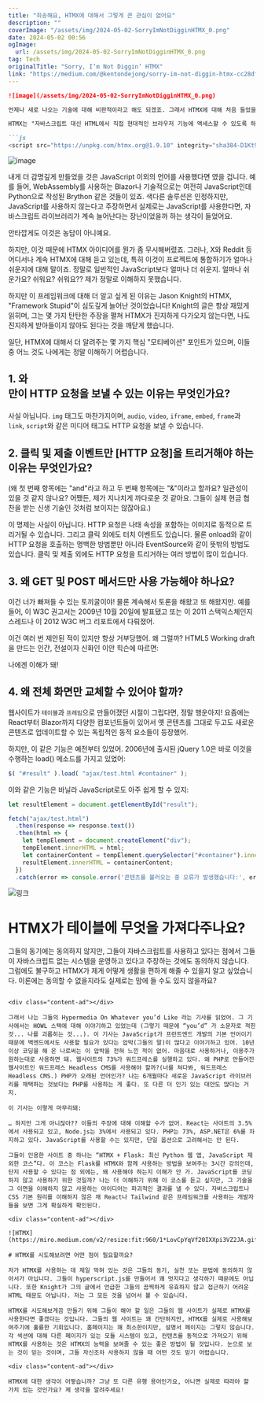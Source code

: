 ```yaml
---
title: "죄송해요, HTMX에 대해서 그렇게 큰 관심이 없어요"
description: ""
coverImage: "/assets/img/2024-05-02-SorryImNotDigginHTMX_0.png"
date: 2024-05-02 00:56
ogImage: 
  url: /assets/img/2024-05-02-SorryImNotDigginHTMX_0.png
tag: Tech
originalTitle: "Sorry, I’m Not Diggin’ HTMX"
link: "https://medium.com/@kentondejong/sorry-im-not-diggin-htmx-cc28df862910"
---
```



```markdown
![image](/assets/img/2024-05-02-SorryImNotDigginHTMX_0.png)

언제나 새로 나오는 기술에 대해 비판적이라고 해도 되겠죠. 그래서 HTMX에 대해 처음 들었을 때부터 팬이 아니었어요.

HTMX는 "자바스크립트 대신 HTML에서 직접 현대적인 브라우저 기능에 액세스할 수 있도록 하는 라이브러리"라고 설명되어 있는데, HTMX를 사용하는 첫 번째 단계는 자바스크립트 라이브러리를 포함해야 한다는 거잖아요:

```js
<script src="https://unpkg.com/htmx.org@1.9.10" integrity="sha384-D1Kt99CQMDuVetoL1lrYwg5t+9QdHe7NLX/SoJYkXDFfX37iInKRy5xLSi8nO7UC" crossorigin="anonymous"></script>
```

<div class="content-ad"></div>

![image](https://miro.medium.com/v2/resize:fit:960/1*Z6JScodi-nf6CEtuSxaBmw.gif)

내게 더 감명깊게 만들었을 것은 JavaScript 이외의 언어를 사용했다면 였을 겁니다. 예를 들어, WebAssembly를 사용하는 Blazor나 기술적으로는 여전히 JavaScript인데 Python으로 작성된 Brython 같은 것들이 있죠. 색다른 솔루션은 인정하지만, JavaScript를 사용하지 않는다고 주장하면서 실제로는 JavaScript를 사용한다면, 자바스크립트 라이브러리가 계속 늘어난다는 장난이었을까 하는 생각이 들었어요.

안타깝게도 이것은 농담이 아니예요.

하지만, 이것 때문에 HTMX 아이디어를 뭔가 좀 무시해버렸죠. 그러나, X와 Reddit 등 어디서나 계속 HTMX에 대해 듣고 있는데, 특히 이것이 프로젝트에 통합하기가 얼마나 쉬운지에 대해 말이죠. 정말로 일반적인 JavaScript보다 얼마나 더 쉬운지. 얼마나 쉬운가요? 쉬워요? 쉬워요?? 제가 정말로 이해하지 못했습니다.

<div class="content-ad"></div>

하지만 이 프레임워크에 대해 더 알고 싶게 된 이유는 Jason Knight의 HTMX, "Framework Stupid"이 심도깊게 늘어난 것이었습니다! Knight의 글은 항상 재밌게 읽히며, 그는 몇 가지 탄탄한 주장을 펼쳐 HTMX가 진지하게 다가오지 않는다면, 나도 진지하게 받아들이지 않아도 된다는 것을 깨닫게 했습니다.

일단, HTMX에 대해서 더 알려주는 몇 가지 핵심 "모티베이션" 포인트가 있으며, 이들 중 어느 것도 나에게는 정말 이해하기 어렵습니다.

## 1. <a>와 <form>만이 HTTP 요청을 보낼 수 있는 이유는 무엇인가요?

사실 아닙니다. `img` 태그도 마찬가지이며, `audio`, `video`, `iframe`, `embed`, `frame`과 `link`, `script`와 같은 미디어 태그도 HTTP 요청을 보낼 수 있습니다.

<div class="content-ad"></div>

## 2. 클릭 및 제출 이벤트만 [HTTP 요청]을 트리거해야 하는 이유는 무엇인가요?

(왜 첫 번째 항목에는 "and"라고 하고 두 번째 항목에는 "&"이라고 할까요? 일관성이 있을 것 같지 않나요? 어쨌든, 제가 지나치게 까다로운 것 같아요. 그들이 실제 현금 협찬을 받는 신생 기술인 것처럼 보이지는 않잖아요.)

이 명제는 사실이 아닙니다. HTTP 요청은 나태 속성을 포함하는 이미지로 동적으로 트리거될 수 있습니다. 그리고 클릭 외에도 터치 이벤트도 있습니다. 물론 onload와 같이 HTTP 요청을 호출하는 명백한 방법뿐만 아니라 EventSource와 같이 뜻밖의 방법도 있습니다. 클릭 및 제출 외에도 HTTP 요청을 트리거하는 여러 방법이 많이 있습니다.

## 3. 왜 GET 및 POST 메서드만 사용 가능해야 하나요?

<div class="content-ad"></div>

이건 너가 빠져들 수 있는 토끼굴이야! 물론 계속해서 토론을 해왔고 또 해왔지만. 예를 들어, 이 W3C 권고서는 2009년 10월 20일에 발표됐고 또는 이 2011 스택익스체인지 스레드나 이 2012 W3C 버그 리포트에서 다뤄졌어.

이건 여러 번 제안된 적이 있지만 항상 거부당했어. 왜 그럴까? HTML5 Working draft을 만드는 인간, 전설이자 신화인 이안 힉슨에 따르면:

나에겐 이해가 돼!

## 4. 왜 전체 화면만 교체할 수 있어야 할까?

<div class="content-ad"></div>

웹사이트가 `테이블`과 `프레임`으로 만들어졌던 시절이 그립다면, 정말 행운아지! 요즘에는 React부터 Blazor까지 다양한 컴포넌트들이 있어서 옛 콘텐츠를 그대로 두고도 새로운 콘텐츠로 업데이트할 수 있는 독립적인 동적 요소들이 등장했어.

하지만, 이 같은 기능은 예전부터 있었어. 2006년에 출시된 jQuery 1.0은 바로 이것을 수행하는 load() 메소드를 가지고 있었어:

```js
$( "#result" ).load( "ajax/test.html #container" );
```

이와 같은 기능은 바닐라 JavaScript로도 아주 쉽게 할 수 있지:

<div class="content-ad"></div>

```js
let resultElement = document.getElementById("result");

fetch("ajax/test.html")
  .then(response => response.text())
  .then(html => {
    let tempElement = document.createElement("div");
    tempElement.innerHTML = html;
    let containerContent = tempElement.querySelector("#container").innerHTML;
    resultElement.innerHTML = containerContent;
  })
  .catch(error => console.error('콘텐츠를 불러오는 중 오류가 발생했습니다:', error));
```

![링크](https://miro.medium.com/v2/resize:fit:960/1*5bwk8lXsMpJK7xyn-LJ1-A.gif)

# HTMX가 테이블에 무엇을 가져다주나요?

그들의 동기에는 동의하지 않지만, 그들이 자바스크립트를 사용하고 있다는 점에서 그들이 자바스크립트 없는 시스템을 운영하고 있다고 주장하는 것에도 동의하지 않습니다. 그럼에도 불구하고 HTMX가 제게 어떻게 생활을 편하게 해줄 수 있을지 알고 싶었습니다. 이론에는 동의할 수 없을지라도 실제로는 맘에 들 수도 있지 않을까요?
```  

<div class="content-ad"></div>

그래서 나는 그들의 Hypermedia On Whatever you’d Like 라는 기사를 읽었어. 그 기사에서는 HOWL 스택에 대해 이야기하고 있었는데 (그렇기 때문에 “you’d” 가 소문자로 적힌 것... 나를 괴롭히는 것...). 이 기사는 JavaScript가 프런트엔드 개발의 기본 언어이기 때문에 백엔드에서도 사용할 필요가 있다는 압박(그들의 말)이 많다고 이야기하고 있어. 10년 이상 코딩을 해 온 나로써는 이 압박을 전혀 느낀 적이 없어. 마음대로 사용하거나, 이용주가 원하는대로 사용하면 돼. 웹사이트의 73%가 워드프레스를 실행하고 있다. 왜 PHP로 만들어진 웹사이트인 워드프레스 Headless CMS를 사용해야 할까?(너를 쳐다봐, 워드프레스 Headless CMS.) PHP가 오래된 언어인가? 나는 6개월마다 새로운 JavaScript 라이브러리를 채택하는 것보다는 PHP를 사용하는 게 좋다. 또 다른 더 인기 있는 대안도 많다는 거지.

이 기사는 이렇게 마무리돼:

… 하지만 그게 아니잖아?? 이들의 주장에 대해 이해할 수가 없어. React는 사이트의 3.5%에서 사용되고 있고, Node.js는 3%에서 사용되고 있다. PHP는 73%, ASP.NET은 6%를 차지하고 있다. JavaScript를 사용할 수는 있지만, 단일 옵션으로 고려해서는 안 된다.

그들이 인용한 사이트 중 하나는 “HTMX + Flask: 최신 Python 웹 앱, JavaScript 제외한 코스”다. 이 코스는 Flask를 HTMX와 함께 사용하는 방법을 보여주는 3시간 강의인데, 단지 사용할 수 있다는 점 외에는, 왜 사용해야 하는지 이해가 안 가. JavaScript를 코딩하지 않고 사용하기 위한 것일까? 나는 더 이해하기 위해 이 코스를 듣고 싶지만, 그 기술을 그 이면을 이해하지 않고 사용하는 아이디어는 파괴적인 결과를 낼 수 있다. 자바스크립트나 CSS 기본 원리를 이해하지 않은 채 React나 Tailwind 같은 프레임워크를 사용하는 개발자들을 보면 그게 확실하게 확인된다.

<div class="content-ad"></div>

![HTMX](https://miro.medium.com/v2/resize:fit:960/1*LovCpYqVf20IXXpi3VZ2JA.gif)

# HTMX를 시도해보려면 어떤 점이 필요할까요?

저가 HTMX를 사용하는 데 제일 막혀 있는 것은 그들의 동기, 실천 또는 문법에 동의하지 않아서가 아닙니다. 그들이 hyperscript.js를 만들어서 꽤 멋지다고 생각하기 때문에도 아닙니다. 또한 Knight가 그의 글에서 언급한 그들의 끔찍하게 유효하지 않고 접근하기 어려운 HTML 때문도 아닙니다. 저는 그 모든 것을 넘어서 볼 수 있습니다.

HTMX를 시도해보게끔 만들기 위해 그들이 해야 할 일은 그들의 웹 사이트가 실제로 HTMX를 사용한다면 좋겠다는 것입니다. 그들의 웹 사이트는 꽤 간단하지만, HTMX를 실제로 사용해보여주기에 훌륭한 기회입니다. 홈페이지는 꽤 최소한이지만, 설명서 페이지는 그렇지 않습니다. 각 섹션에 대해 다른 페이지가 있는 모듈 시스템이 있고, 컨텐츠를 동적으로 가져오기 위해 HTMX를 사용하는 것은 HTMX의 능력을 보여줄 수 있는 좋은 방법이 될 것입니다. 눈으로 보는 것이 믿는 것이며, 그들 자신조차 사용하지 않을 때 어떤 것도 믿기 어렵습니다.

<div class="content-ad"></div>

HTMX에 대한 생각이 어떻습니까? 그냥 또 다른 유행 용어인가요, 아니면 실제로 따라야 할 가치 있는 것인가요? 제 생각을 알려주세요!